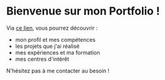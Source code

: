 # Bienvenue sur mon Portfolio !
Via [ce lien](https://constantinleo.github.io/portfolio/), vous pourrez découvrir :
- mon profil et mes compétences
- les projets que j'ai réalisé
- mes expériences et ma formation
- mes centres d'intérêt

N'hésitez pas à me contacter au besoin !

